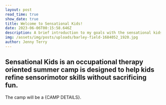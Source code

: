 ```yaml
---
layout: post
read_time: true
show_date: true
title: Welcome to Sensational Kids!
date: 2023-06-06T00:15:58.646Z
description: A brief introduction to my goals with the sensational kids program.
img: /assets/img/posts/uploads/barley-field-1684052_1920.jpg
author: Jenny Terry
---
```

## Sensational Kids is an occupational therapy oriented summer camp is designed to help kids refine sensorimotor skills without sacrificing fun.

The camp will be a {CAMP DETAILS}.